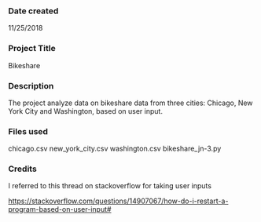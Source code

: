 ### Date created
11/25/2018

### Project Title
Bikeshare

### Description
The project analyze data on bikeshare data from three cities: Chicago, New York City and Washington, based on user input.

### Files used
chicago.csv
new_york_city.csv
washington.csv
bikeshare_jn-3.py

### Credits
I referred to this thread on stackoverflow for taking user inputs

https://stackoverflow.com/questions/14907067/how-do-i-restart-a-program-based-on-user-input#
